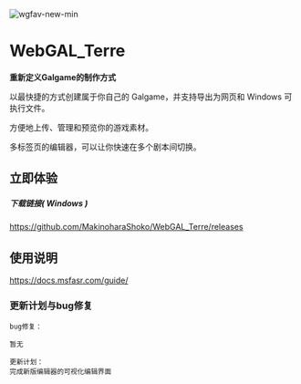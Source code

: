 ![wgfav-new-min](https://user-images.githubusercontent.com/30483415/172886968-bb6cfcab-a258-45dd-8e17-754373ec01b1.png)

# WebGAL_Terre

**重新定义Galgame的制作方式**

以最快捷的方式创建属于你自己的 Galgame，并支持导出为网页和 Windows 可执行文件。

方便地上传、管理和预览你的游戏素材。

多标签页的编辑器，可以让你快速在多个剧本间切换。

## 立即体验

##### 下载链接( Windows )

https://github.com/MakinoharaShoko/WebGAL_Terre/releases

## 使用说明

https://docs.msfasr.com/guide/

### 更新计划与bug修复

```
bug修复：

暂无

更新计划：
完成新版编辑器的可视化编辑界面
```
